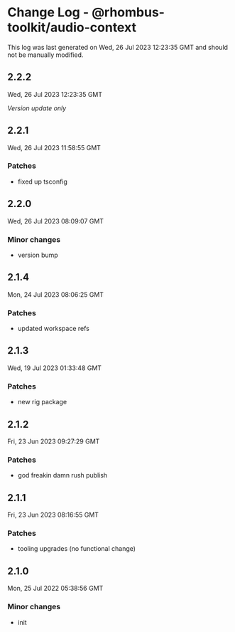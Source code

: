 # Change Log - @rhombus-toolkit/audio-context

This log was last generated on Wed, 26 Jul 2023 12:23:35 GMT and should not be manually modified.

## 2.2.2
Wed, 26 Jul 2023 12:23:35 GMT

_Version update only_

## 2.2.1
Wed, 26 Jul 2023 11:58:55 GMT

### Patches

- fixed up tsconfig

## 2.2.0
Wed, 26 Jul 2023 08:09:07 GMT

### Minor changes

- version bump

## 2.1.4
Mon, 24 Jul 2023 08:06:25 GMT

### Patches

- updated workspace refs

## 2.1.3
Wed, 19 Jul 2023 01:33:48 GMT

### Patches

- new rig package

## 2.1.2
Fri, 23 Jun 2023 09:27:29 GMT

### Patches

- god freakin damn rush publish

## 2.1.1
Fri, 23 Jun 2023 08:16:55 GMT

### Patches

- tooling upgrades (no functional change)

## 2.1.0
Mon, 25 Jul 2022 05:38:56 GMT

### Minor changes

- init

